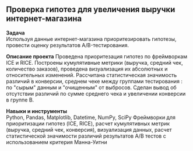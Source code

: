 ## Проверка гипотез для увеличения выручки интернет-магазина
**Задача**   
 Используя данные интернет-магазина приоритезировать гипотезы,  провести оценку результатов A/B-тестирования.
 
**Описание проекта**
Проведена приоритезация гипотез по фреймворкам ICE и RICE. Построены кумулятивные метрики (выручка, средний чек, количество заказов), проведена  визуализация их абсолютных и относительных изменений. Рассчитана статистическая значимость различий в конверсии, среднем чеке  между группами тестирования : по "сырым" данным и "очищенным" от выбросов.
Сделан вывод об отсутствии различий по сумме среднего чека и увеличении конверсии в группе В.

**Навыки и инструменты**  
Python, Pandas, Matplotlib, Datetime, NumPy, SciPy
Фреймворки для приоритизации гипотез (ICE, RICE), расчет кумулятивных метрик (выручка, средний чек, конверсия), визуализация данных, расчет статистической значимости различий результатов А/В тестов с использованием критерия Манна-Уитни

